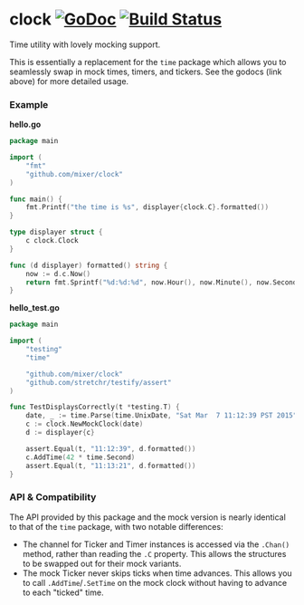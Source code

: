 # clock [![GoDoc](https://godoc.org/github.com/mixer/clock?status.svg)](https://godoc.org/github.com/mixer/clock) [![Build Status](https://travis-ci.org/mixer/clock.svg)](https://travis-ci.org/mixer/clock)

Time utility with lovely mocking support.

This is essentially a replacement for the `time` package which allows you to seamlessly swap in mock times, timers, and tickers. See the godocs (link above) for more detailed usage.

### Example

**hello.go**

```go
package main

import (
    "fmt"
    "github.com/mixer/clock"
)

func main() {
    fmt.Printf("the time is %s", displayer{clock.C}.formatted())
}

type displayer struct {
    c clock.Clock
}

func (d displayer) formatted() string {
    now := d.c.Now()
    return fmt.Sprintf("%d:%d:%d", now.Hour(), now.Minute(), now.Second())
}
```

**hello_test.go**

```go
package main

import (
    "testing"
    "time"

    "github.com/mixer/clock"
    "github.com/stretchr/testify/assert"
)

func TestDisplaysCorrectly(t *testing.T) {
    date, _ := time.Parse(time.UnixDate, "Sat Mar  7 11:12:39 PST 2015")
    c := clock.NewMockClock(date)
    d := displayer{c}

    assert.Equal(t, "11:12:39", d.formatted())
    c.AddTime(42 * time.Second)
    assert.Equal(t, "11:13:21", d.formatted())
}
```

### API & Compatibility

The API provided by this package and the mock version is nearly identical to that of the `time` package, with two notable differences:
 - The channel for Ticker and Timer instances is accessed via the `.Chan()` method, rather than reading the `.C` property. This allows the structures to be swapped out for their mock variants.
 - The mock Ticker never skips ticks when time advances. This allows you to call `.AddTime`/`.SetTime` on the mock clock without having to advance to each "ticked" time.
